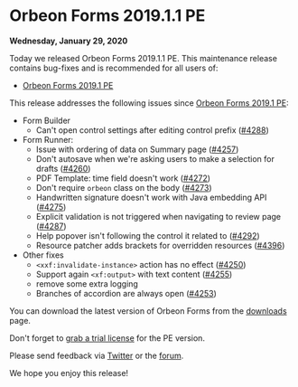# Orbeon Forms 2019.1.1 PE

__Wednesday, January 29, 2020__

Today we released Orbeon Forms 2019.1.1 PE. This maintenance release contains bug-fixes and is recommended for all users of:

- [Orbeon Forms 2019.1 PE](orbeon-forms-2019.1.md)

This release addresses the following issues since [Orbeon Forms 2019.1 PE](orbeon-forms-2019.1.md):

- Form Builder
    - Can't open control settings after editing control prefix ([\#4288](https://github.com/orbeon/orbeon-forms/issues/4288))
- Form Runner:
    - Issue with ordering of data on Summary page ([\#4257](https://github.com/orbeon/orbeon-forms/issues/4257))
    - Don't autosave when we're asking users to make a selection for drafts ([\#4260](https://github.com/orbeon/orbeon-forms/issues/4260))
    - PDF Template: time field doesn't work ([\#4272](https://github.com/orbeon/orbeon-forms/issues/4272))
    - Don't require `orbeon` class on the body ([\#4273](https://github.com/orbeon/orbeon-forms/issues/4273))
    - Handwritten signature doesn't work with Java embedding API ([\#4275](https://github.com/orbeon/orbeon-forms/issues/4275))
    - Explicit validation is not triggered when navigating to review page ([\#4287](https://github.com/orbeon/orbeon-forms/issues/4287))
    - Help popover isn't following the control it related to ([\#4292](https://github.com/orbeon/orbeon-forms/issues/4292))
    - Resource patcher adds brackets for overridden resources ([\#4396](https://github.com/orbeon/orbeon-forms/issues/4396))
- Other fixes
    - `<xxf:invalidate-instance>` action has no effect ([\#4250](https://github.com/orbeon/orbeon-forms/issues/4250))
    - Support again `<xf:output>` with text content ([\#4255](https://github.com/orbeon/orbeon-forms/issues/4255))
    - remove some extra logging
    - Branches of accordion are always open ([\#4253](https://github.com/orbeon/orbeon-forms/issues/4253))

You can download the latest version of Orbeon Forms from the [downloads](https://www.orbeon.com/download) page.  

Don't forget to [grab a trial license](https://prod.orbeon.com/prod/fr/orbeon/register/new) for the PE version.

Please send feedback via [Twitter](https://twitter.com/orbeon) or the [forum](https://www.orbeon.com/community).

We hope you enjoy this release!
